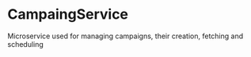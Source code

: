 # CampaingService
Microservice used for managing campaigns, their creation, fetching and scheduling
